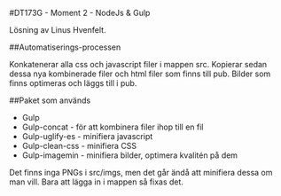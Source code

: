 #DT173G - Moment 2 - NodeJs & Gulp

Lösning av Linus Hvenfelt.

##Automatiserings-processen

Konkatenerar alla css och javascript filer i mappen src. Kopierar sedan dessa nya kombinerade filer och html filer som finns till pub. Bilder som finns optimeras och läggs till i pub.

##Paket som används

* Gulp
* Gulp-concat - för att kombinera filer ihop till en fil
* Gulp-uglify-es - minifiera javascript
* Gulp-clean-css - minifiera CSS
* Gulp-imagemin - minifiera bilder, optimera kvalitén på dem

Det finns inga PNGs i src/imgs, men det går ändå att minifiera dessa om man vill. Bara att lägga in i mappen så fixas det.
